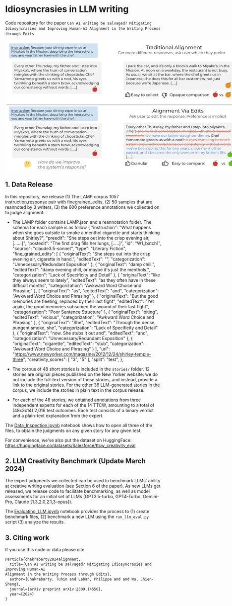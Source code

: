 # Idiosyncrasies in LLM writing

Code repository for the paper `Can AI writing be salvaged? Mitigating Idiosyncrasies and Improving Human-AI Alignment in the Writing Process through Edits`

<p align="center" style="width: 750px;">
  <img width="750" style='vertical-align: middle;' src="images/intro.png">
</p>

## 1. Data Release

In this repository, we release (1) The LAMP corpus 1057 instruction,response pair with finegrained_edits, (2) 50 samples that are reannoted by 3 writers, (3) the 600 preference annotations we collected on to judge alignment:

- The LAMP folder contains LAMP.json and a reannotation folder. The schema for each sample is as follow
        {
        "instruction": "What happens when she goes outside to smoke a menthol cigarette and starts thinking about Shirley?",
        "preedit": "She steps out into the crisp evening air, [......]",
        "postedit": "The first drag fills her lungs, [.....]",
        "id": "W1_batch1",
        "source": "claude3.5-sonnet",
        "type": "Literary Fiction",
        "fine_grained_edits": [
                        {
                            "originalText": "She steps out into the crisp evening air, cigarette in hand.",
                            "editedText": "",
                            "categorization": "Unnecessary/Redundant Exposition"
                        },
                        {
                            "originalText": "damp chill.",
                            "editedText": "damp evening chill, or maybe it's just the menthols.",
                            "categorization": "Lack of Specificity and Detail"
                        },
                        {
                            "originalText": "like they always seem to lately",
                            "editedText": "as they often have in these difficult months",
                            "categorization": "Awkward Word Choice and Phrasing"
                        },
                        {
                            "originalText": "as",
                            "editedText": "and",
                            "categorization": "Awkward Word Choice and Phrasing"
                        },
                        {
                            "originalText": "But the good memories are fleeting, replaced by their last fight",
                            "editedText": "Yet again, the good memories subsumed the wound of their last fight",
                            "categorization": "Poor Sentence Structure"
                        },
                        {
                            "originalText": "biting",
                            "editedText": "vicious",
                            "categorization": "Awkward Word Choice and Phrasing"
                        },
                        {
                            "originalText": "She",
                            "editedText": "Through the dense, pungent smoke, she",
                            "categorization": "Lack of Specificity and Detail"
                        },
                        {
                            "originalText": "now. She stubs it out and",
                            "editedText": "and",
                            "categorization": "Unnecessary/Redundant Exposition"
                        },
                        {
                            "originalText": "cigarette",
                            "editedText": "stub",
                            "categorization": "Awkward Word Choice and Phrasing"
                        }
                ],
        "url": "https://www.newyorker.com/magazine/2012/12/24/shirley-temple-three",
        "creativity_scores": [
            "3",
            "5"
        ],
        "split": "test",
    },
  
- The corpus of 48 short stories is included in the `stories/` folder. 12 stories are original pieces published on the New Yorker website: we do not include the full-text version of these stories, and instead, provide a link to the original stories. For the other 36 LLM-generated stories in the corpus, we include the stories in plain text in the corpus release.
- For each of the 48 stories, we obtained annotations from three independent experts for each of the 14 TTCW, amounting to a total of (48x3x14) 2,016 test outcomes. Each test consists of a binary verdict and a plain-text explanation from the expert.

The [Data_Inspection.ipynb](https://github.com/salesforce/creativity_eval/blob/main/Data_Inspection.ipynb) notebook shows how to open all three of the files, to obtain the judgments on any given story for any given test.

For convenience, we've also put the dataset on HuggingFace: https://huggingface.co/datasets/Salesforce/ttcw_creativity_eval

## 2. LLM Creativity Benchmark (Update March 2024)

The expert judgments we collected can be used to benchmark LLMs' ability at creative writing evaluation (see Section 6 of the paper).
As new LLMs get released, we release code to facilitate benchmarking, as well as model assessments for an initial set of LLMs (GPT3.5-turbo, GPT4-Turbo, Gemini-Pro, Claude {1.3,2.0,2.1,3-opus}).

The [Evaluating_LLM.ipynb](https://github.com/salesforce/creativity_eval/blob/main/Evaluating_LLM.ipynb) notebook provides the process to (1) create benchmark files, (2) benchmark a new LLM using the `run_llm_eval.py` script (3) analyze the results.

## 3. Citing work

If you use this code or data please cite
```
@article{chakrabarty2024alignment,
  title={Can AI writing be salvaged? Mitigating Idiosyncrasies and Improving Human-AI
Alignment in the Writing Process through Edits},
  author={Chakrabarty, Tuhin and Laban, Philippe and and Wu, Chien-Sheng},
  journal={arXiv preprint arXiv:2309.14556},
  year={2024}
}
```
